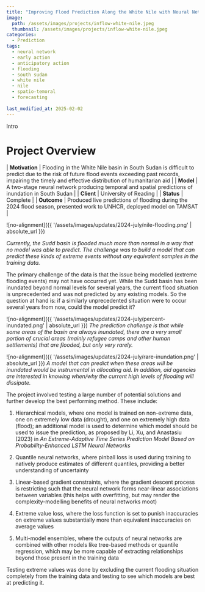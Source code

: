```yaml
---
title: "Improving Flood Prediction Along the White Nile with Neural Networks"
image: 
  path: /assets/images/projects/inflow-white-nile.jpeg
  thumbnail: /assets/images/projects/inflow-white-nile.jpeg
categories: 
  - Prediction
tags:
  - neural network
  - early action
  - anticipatory action
  - flooding
  - south sudan
  - white nile
  - nile
  - spatio-temoral
  - forecasting
  
last_modified_at: 2025-02-02
---
```


Intro

# Project Overview

| **Motivation** | Flooding in the White Nile basin in South Sudan is difficult to predict due to the risk of future flood events exceeding past records, impairing the timely and effective distribution of humanitarian aid |
| **Model** | A two-stage neural network producing temporal and spatial predictions of inundation in South Sudan |
| **Client** | University of Reading |
| **Status** | Complete |
| **Outcome** | Produced live predictions of flooding during the 2024 flood season, presented work to UNHCR, deployed model on TAMSAT |

![no-alignment]({{ '/assets/images/updates/2024-july/nile-flooding.png' | absolute_url }})

*Currently, the Sudd basin is flooded much more than normal in a way that no model was able to predict. The challenge was to build a model that can predict these kinds of extreme events without any equivalent samples in the training data.*

The primary challenge of the data is that the issue being modelled (extreme flooding events) may not have occurred yet. While the Sudd basin has been inundated beyond normal levels for several years, the current flood situation is unprecedented and was not predicted by any existing models. So the question at hand is: if a similarly unprecedented situation were to occur several years from now, could the model predict it?

![no-alignment]({{ '/assets/images/updates/2024-july/percent-inundated.png' | absolute_url }})
*The prediction challenge is that while some areas of the basin are always inundated, there are a very small portion of crucial areas (mainly refugee camps and other human settlements) that are flooded, but only very rarely.*

![no-alignment]({{ '/assets/images/updates/2024-july/rare-inundation.png' | absolute_url }})
*A model that can predict when these areas will be inundated would be instrumental in allocating aid. In addition, aid agencies are interested in knowing when/why the current high levels of flooding will dissipate.*

The project involved testing a large number of potential solutions and further develop the best performing method. These include:

1. Hierarchical models, where one model is trained on non-extreme data, one on extremely low data (drought), and one on extremely high data (flood); an additional model is used to determine which model should be used to issue the prediction, as proposed by Li, Xu, and Anastasiu (2023) in *An Extreme-Adaptive Time Series Prediction Model Based on Probability-Enhanced LSTM Neural Networks*

2. Quantile neural networks, where pinball loss is used during training to natively produce estimates of different quantiles, providing a better understanding of uncertainty

3. Linear-based gradient constraints, where the gradient descent process is restricting such that the neural network forms near-linear associations between variables (this helps with overfitting, but may render the complexity-modelling benefits of neural networks moot)

4. Extreme value loss, where the loss function is set to punish inaccuracies on extreme values substantially more than equivalent inaccuracies on average values

5. Multi-model ensembles, where the outputs of neural networks are combined with other models like tree-based methods or quantile regression, which may be more capable of extracting relationships beyond those present in the training data

Testing extreme values was done by excluding the current flooding situation completely from the training data and testing to see which models are best at predicting it. 
